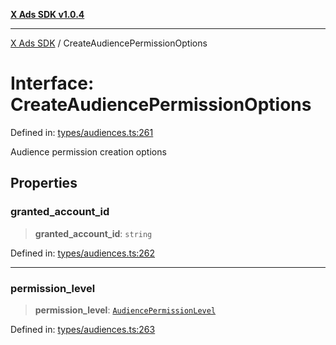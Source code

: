 [**X Ads SDK v1.0.4**](../README.md)

***

[X Ads SDK](../globals.md) / CreateAudiencePermissionOptions

# Interface: CreateAudiencePermissionOptions

Defined in: [types/audiences.ts:261](https://github.com/kage1020/x-ads-sdk/blob/main/src/types/audiences.ts#L261)

Audience permission creation options

## Properties

### granted\_account\_id

> **granted\_account\_id**: `string`

Defined in: [types/audiences.ts:262](https://github.com/kage1020/x-ads-sdk/blob/main/src/types/audiences.ts#L262)

***

### permission\_level

> **permission\_level**: [`AudiencePermissionLevel`](../type-aliases/AudiencePermissionLevel.md)

Defined in: [types/audiences.ts:263](https://github.com/kage1020/x-ads-sdk/blob/main/src/types/audiences.ts#L263)
